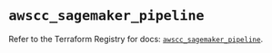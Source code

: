 # `awscc_sagemaker_pipeline`

Refer to the Terraform Registry for docs: [`awscc_sagemaker_pipeline`](https://registry.terraform.io/providers/hashicorp/awscc/0.70.0/docs/resources/sagemaker_pipeline).
